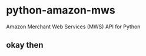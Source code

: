 python-amazon-mws
=================

Amazon Merchant Web Services (MWS) API for Python

okay then
---------


